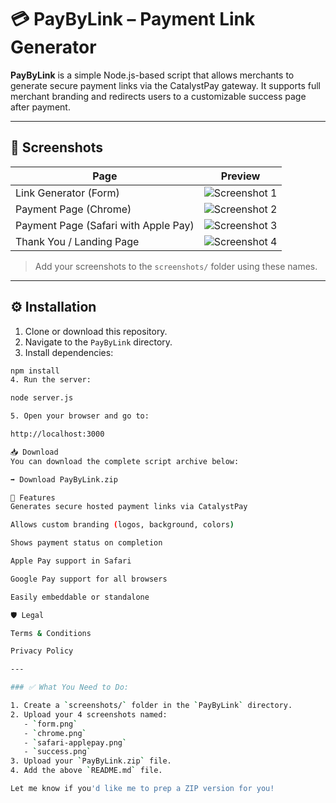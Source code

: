 # 💳 PayByLink – Payment Link Generator

**PayByLink** is a simple Node.js-based script that allows merchants to generate secure payment links via the CatalystPay gateway. It supports full merchant branding and redirects users to a customizable success page after payment.

---

## 📸 Screenshots

| Page | Preview |
|------|---------|
| Link Generator (Form) | ![Screenshot 1](./screenshots/form.png) |
| Payment Page (Chrome) | ![Screenshot 2](./screenshots/chrome.png) |
| Payment Page (Safari with Apple Pay) | ![Screenshot 3](./screenshots/safari-applepay.png) |
| Thank You / Landing Page | ![Screenshot 4](./screenshots/success.png) |

> Add your screenshots to the `screenshots/` folder using these names.

---

## ⚙️ Installation

1. Clone or download this repository.
2. Navigate to the `PayByLink` directory.
3. Install dependencies:

```bash
npm install
4. Run the server:

node server.js

5. Open your browser and go to:

http://localhost:3000

📥 Download
You can download the complete script archive below:

➡️ Download PayByLink.zip

🧠 Features
Generates secure hosted payment links via CatalystPay

Allows custom branding (logos, background, colors)

Shows payment status on completion

Apple Pay support in Safari

Google Pay support for all browsers

Easily embeddable or standalone

🛡️ Legal

Terms & Conditions

Privacy Policy

---

### ✅ What You Need to Do:

1. Create a `screenshots/` folder in the `PayByLink` directory.
2. Upload your 4 screenshots named:
   - `form.png`
   - `chrome.png`
   - `safari-applepay.png`
   - `success.png`
3. Upload your `PayByLink.zip` file.
4. Add the above `README.md` file.

Let me know if you'd like me to prep a ZIP version for you!


